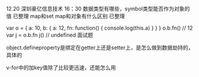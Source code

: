 12.20 深圳豪亿信息技术 16：30
数据类型有哪些，symbol类型能否作为对象的值 已整理
map和set
map和对象有什么区别 已整理

var o = {
  a: 10,
  b: {
    a: 12,
    fn: function() {
      console.log(this.a)
    }
  }
}
o.b.fn() // 12
var j = o.b.fn
j() // undefined
面试题

object.defineproperty是绑定在getter上还是setter上，是怎么做到数据劫持的，具体的

v-for中的加key值除了比较更迅速，还能怎么用